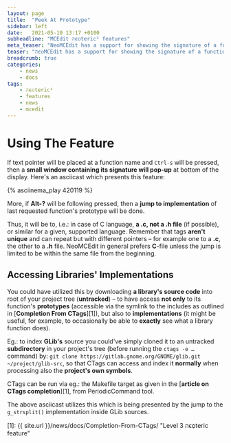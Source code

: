 ```yaml
---
layout: page
title:  "Peek At Prototype"
sidebar: left
date:   2021-05-10 13:17 +0100
subheadline: "MCEdit הϵѻteric² features"
meta_teaser: "NeoMCEdit has a support for showing the signature of a function under the pointer, in a small window appearing at bottom of display."
teaser: "הϵѻMCEdit has a support for showing the signature of a function under the pointer, in a small window appearing at bottom of display."
breadcrumb: true
categories: 
    - news
    - docs
tags:
    - הϵѻteric²
    - features
    - news
    - mcedit
---
```



# Using The Feature

If text pointer will be placed at a function name and `Ctrl-s`
will be pressed, then a **small window containing its signature
will pop-up** at bottom of the display. Here's an asciicast which
presents this feature: 

{% asciinema_play 420119 %}

More, if **Alt-?** will be following pressed, then a **jump to
implementation** of last requested function's prototype will be
done. 

Thus, it will be to, i.e.: in case of C language, **a .c, not a .h
file** (if possible), or similar for a given, supported language.
Remember that tags **aren't unique** and can repeat but with
different pointers – for example one to a **.c**, the other to a
**.h** file. NeoMCEdit in general prefers **C**-file unless the
jump is limited to be within the same file from the beginning.

## Accessing Libraries' Implementations

You could have utilized this by downloading **a library's source
code** into root of your project tree (**untracked**) – to have
access **not only** to its function's **prototypes** (accessible
via the symlink to the includes as outlined in  [**Completion From
CTags**][1]), but also to **implementations** (it
might be useful, for example, to occasionally be able to
**exactly** see what a library function does). 

Eg.: to index **GLib's** source you could've simply cloned it to
an untracked **subdirectory** in your project's tree (before
running the `ctags -e …` command) by: `git clone
https://gitlab.gnome.org/GNOME/glib.git ~/project/glib-src`, so
that CTags can access and index it **normally** when   processing
also the **project's own symbols**.

CTags can be run via eg.: the Makefile target as given in the
[**article on CTags completion**][1], from PeriodicCommand tool. 

The above asciicast utilizes this which is being presented by the
jump to the `g_strsplit()` implementation inside GLib sources.

 [1]: {{ site.url }}/news/docs/Completion-From-CTags/ "Level 3 הϵѻteric feature"
